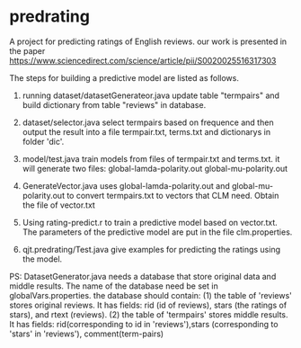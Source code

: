 # predrating
A project for predicting ratings of English reviews. our work is presented in the paper https://www.sciencedirect.com/science/article/pii/S0020025516317303

The steps for building a predictive model are listed as follows.

1. running dataset/datasetGenerateor.java
update table "termpairs"  and build dictionary from table "reviews" in database.

2. dataset/selector.java select termpairs based on frequence and then output the result into a file
termpair.txt, terms.txt and dictionarys in folder 'dic'.

3. model/test.java train models from files of termpair.txt and terms.txt. it will generate two files:
global-lamda-polarity.out
global-mu-polarity.out

4. GenerateVector.java uses global-lamda-polarity.out and global-mu-polarity.out
to convert termpairs.txt to vectors that CLM need. Obtain the file of vector.txt

5. Using rating-predict.r to train a predictive model based on vector.txt.
The parameters of the predictive model are put in the file clm.properties.

6. qjt.predrating/Test.java give examples for predicting the ratings using the model.

PS: DatasetGenerator.java needs a database that store original data and middle results.
The name of the database need be set in globalVars.properties. the database should contain:
(1) the table of 'reviews' stores original reviews. It has fields: rid (id of reviews), stars (the ratings of stars), and rtext (reviews).
(2) the table of 'termpairs' stores middle results. It has fields:
rid(corresponding to id in 'reviews'),stars (corresponding to 'stars' in 'reviews'),
comment(term-pairs)


